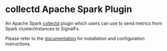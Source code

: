 # collectd Apache Spark Plugin

An Apache Spark [collectd](http://www.collectd.org/) plugin which users can use
to send metrics from Spark cluster/instances to SignalFx.

Please refer to the [documentation](https://docs.signalfx.com/en/latest/integrations/integrations-reference/integrations.apache.spark.html) for
installation and configuration instructions.
